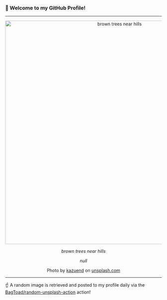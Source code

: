 ### 👋 Welcome to my GitHub Profile!

----

<div align="center">
  <img width="720" src="https://images.unsplash.com/photo-1542015149403-9ccaee1d87f5?crop=entropy&cs=tinysrgb&fit=max&fm=jpg&ixid=M3w1NTI0OTR8MHwxfHJhbmRvbXx8fHx8fHx8fDE3Mjg0NTQzNzN8&ixlib=rb-4.0.3&q=80&w=1080" alt="brown trees near hills">
  
  <em>brown trees near hills</em>
  
  <em>null</em>
  
  Photo by [kazuend](http://kazuend.jp) on [unsplash.com](https://unsplash.com/)
</div>

----

☝️ A random image is retrieved and posted to my profile daily via the [BagToad/random-unsplash-action](https://github.com/BagToad/random-unsplash-action) action!
